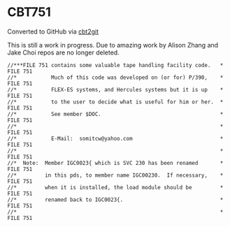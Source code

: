 # CBT751
Converted to GitHub via [cbt2git](https://github.com/wizardofzos/cbt2git)

This is still a work in progress. 
Due to amazing work by Alison Zhang and Jake Choi repos are no longer deleted.

```
//***FILE 751 contains some valuable tape handling facility code.   *   FILE 751
//*           Much of this code was developed on (or for) P/390,    *   FILE 751
//*           FLEX-ES systems, and Hercules systems but it is up    *   FILE 751
//*           to the user to decide what is useful for him or her.  *   FILE 751
//*           See member $DOC.                                      *   FILE 751
//*                                                                 *   FILE 751
//*           E-Mail:  somitcw@yahoo.com                            *   FILE 751
//*                                                                 *   FILE 751
//*  Note:  Member IGC0023{ which is SVC 230 has been renamed       *   FILE 751
//*         in this pds, to member name IGC00230.  If necessary,    *   FILE 751
//*         when it is installed, the load module should be         *   FILE 751
//*         renamed back to IGC0023{.                               *   FILE 751
//*                                                                 *   FILE 751
```

